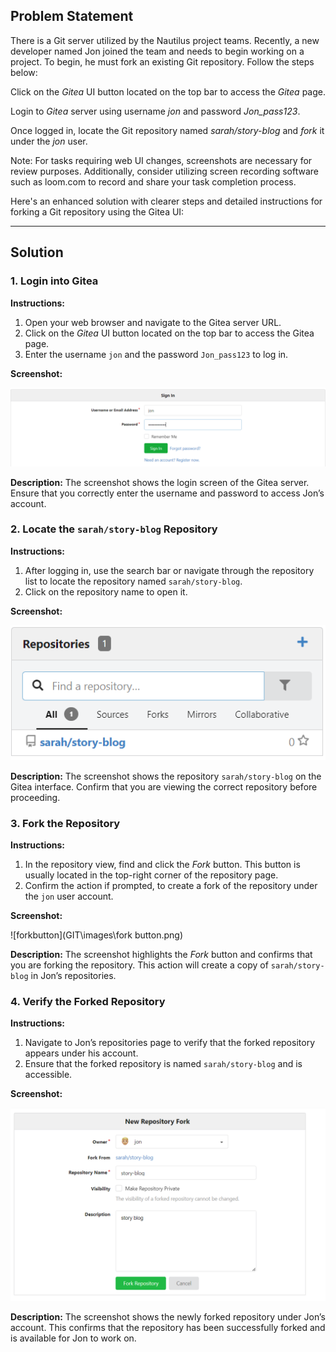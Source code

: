 ## Problem Statement

There is a Git server utilized by the Nautilus project teams. Recently, a new developer named Jon joined the team and needs to begin working on a project. To begin, he must fork an existing Git repository. Follow the steps below:

Click on the _Gitea_ UI button located on the top bar to access the _Gitea_ page.

Login to _Gitea_ server using username _jon_ and password _Jon_pass123_.

Once logged in, locate the Git repository named _sarah/story-blog_ and _fork_ it under the _jon_ user.

Note: For tasks requiring web UI changes, screenshots are necessary for review purposes. Additionally, consider utilizing screen recording software such as loom.com to record and share your task completion process.

Here's an enhanced solution with clearer steps and detailed instructions for forking a Git repository using the Gitea UI:

---

## Solution

### 1. Login into Gitea

**Instructions:**

1. Open your web browser and navigate to the Gitea server URL.
2. Click on the _Gitea_ UI button located on the top bar to access the Gitea page.
3. Enter the username `jon` and the password `Jon_pass123` to log in.

**Screenshot:**

![login](GIT\images\login.png)

**Description:**
The screenshot shows the login screen of the Gitea server. Ensure that you correctly enter the username and password to access Jon’s account.

### 2. Locate the `sarah/story-blog` Repository

**Instructions:**

1. After logging in, use the search bar or navigate through the repository list to locate the repository named `sarah/story-blog`.
2. Click on the repository name to open it.

**Screenshot:**

![repo](GIT\images\repo.png)

**Description:**
The screenshot shows the repository `sarah/story-blog` on the Gitea interface. Confirm that you are viewing the correct repository before proceeding.

### 3. Fork the Repository

**Instructions:**

1. In the repository view, find and click the _Fork_ button. This button is usually located in the top-right corner of the repository page.
2. Confirm the action if prompted, to create a fork of the repository under the `jon` user account.

**Screenshot:**

![forkbutton](GIT\images\fork button.png)

**Description:**
The screenshot highlights the _Fork_ button and confirms that you are forking the repository. This action will create a copy of `sarah/story-blog` in Jon’s repositories.

### 4. Verify the Forked Repository

**Instructions:**

1. Navigate to Jon’s repositories page to verify that the forked repository appears under his account.
2. Ensure that the forked repository is named `sarah/story-blog` and is accessible.

**Screenshot:**

![forked](GIT\images\forked.png)

**Description:**
The screenshot shows the newly forked repository under Jon’s account. This confirms that the repository has been successfully forked and is available for Jon to work on.
